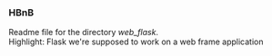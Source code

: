 ### HBnB
Readme file for the directory *web_flask*.  
Highlight: Flask
we're supposed to work on a web frame application

